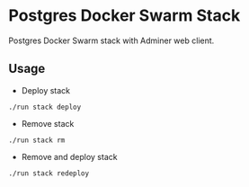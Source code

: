 # Postgres Docker Swarm Stack

Postgres Docker Swarm stack with Adminer web client.

## Usage

- Deploy stack

`./run stack deploy`

- Remove stack

`./run stack rm`

- Remove and deploy stack

`./run stack redeploy`

